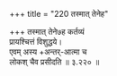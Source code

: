 +++
title = "220 तस्मात् तेनेह"

+++
तस्मात् तेने७ह कर्तव्यं  
प्रायश्चित्तं विशुद्धये।  
एवम् अस्य +अन्तर्-आत्मा च  
लोकश् चैव प्रसीदति  ॥ ३.२२० ॥